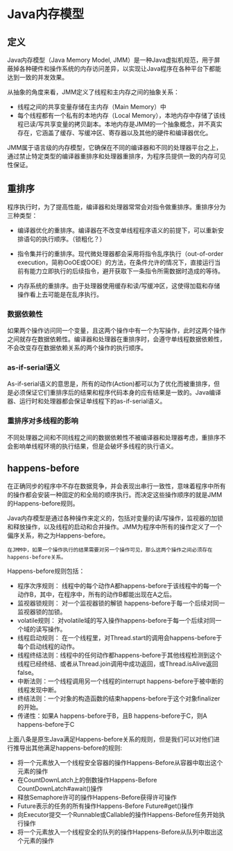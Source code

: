 # Java内存模型

## 定义

Java内存模型（Java Memory Model, JMM）是一种Java虚拟机规范，用于屏蔽掉各种硬件和操作系统的内存访问差异，以实现让Java程序在各种平台下都能达到一致的并发效果。

从抽象的角度来看，JMM定义了线程和主内存之间的抽象关系：

+ 线程之间的共享变量存储在主内存（Main Memory）中
+ 每个线程都有一个私有的本地内存（Local Memory），本地内存中存储了该线程已读/写共享变量的拷贝副本。本地内存是JMM的一个抽象概念，并不真实存在，它涵盖了缓存、写缓冲区、寄存器以及其他的硬件和编译器优化。

JMM属于语言级的内存模型，它确保在不同的编译器和不同的处理器平台之上，通过禁止特定类型的编译器重排序和处理器重排序，为程序员提供一致的内存可见性保证。

## 重排序

程序执行时，为了提高性能，编译器和处理器常常会对指令做重排序。重排序分为三种类型：

+ 编译器优化的重排序。编译器在不改变单线程程序语义的前提下，可以重新安排语句的执行顺序。（锁粗化？）

+ 指令集并行的重排序。现代微处理器都会采用将指令乱序执行（out-of-order execution，简称OoOE或OOE）的方法，在条件允许的情况下，直接运行当前有能力立即执行的后续指令，避开获取下一条指令所需数据时造成的等待。

+ 内存系统的重排序。由于处理器使用缓存和读/写缓冲区，这使得加载和存储操作看上去可能是在乱序执行。

### 数据依赖性

如果两个操作访问同一个变量，且这两个操作中有一个为写操作，此时这两个操作之间就存在数据依赖性。编译器和处理器在重排序时，会遵守单线程数据依赖性，不会改变存在数据依赖关系的两个操作的执行顺序。

### as-if-serial语义

As-if-serial语义的意思是，所有的动作(Action)都可以为了优化而被重排序，但是必须保证它们重排序后的结果和程序代码本身的应有结果是一致的。Java编译器、运行时和处理器都会保证单线程下的as-if-serial语义。

### 重排序对多线程的影响

不同处理器之间和不同线程之间的数据依赖性不被编译器和处理器考虑，重排序不会影响单线程环境的执行结果，但是会破坏多线程的执行语义。

## happens-before

在正确同步的程序中不存在数据竞争，并会表现出串行一致性，意味着程序中所有的操作都会安装一种固定的和全局的顺序执行。而决定这些操作顺序的就是JMM的Happens-before规则。

Java内存模型是通过各种操作来定义的，包括对变量的读/写操作，监视器的加锁和释放操作，以及线程的启动和合并操作。JMM为程序中所有的操作定义了一个偏序关系，称之为Happens-before。

>
    在JMM中，如果一个操作执行的结果需要对另一个操作可见，那么这两个操作之间必须存在happens-before关系。

Happens-before规则包括：

+ 程序次序规则： 线程中的每个动作A都happens-before于该线程中的每一个动作B，其中，在程序中，所有的动作B都能出现在A之后。
+ 监视器锁规则： 对一个监视器锁的解锁 happens-before于每一个后续对同一监视器锁的加锁。
+ volatile规则： 对volatile域的写入操作happens-before于每一个后续对同一个域的读写操作。
+ 线程启动规则： 在一个线程里，对Thread.start的调用会happens-before于每个启动线程的动作。
+ 线程终结法则：线程中的任何动作都happens-before于其他线程检测到这个线程已经终结、或者从Thread.join调用中成功返回，或Thread.isAlive返回false。
+ 中断法则：一个线程调用另一个线程的interrupt happens-before于被中断的线程发现中断。
+ 终结法则：一个对象的构造函数的结束happens-before于这个对象finalizer的开始。
+ 传递性：如果A happens-before于B，且B happens-before于C，则A happens-before于C

上面八条是原生Java满足Happens-before关系的规则，但是我们可以对他们进行推导出其他满足happens-before的规则:

+ 将一个元素放入一个线程安全容器的操作Happens-Before从容器中取出这个元素的操作
+ 在CountDownLatch上的倒数操作Happens-Before CountDownLatch#await()操作
+ 释放Semaphore许可的操作Happens-Before获得许可操作
+ Future表示的任务的所有操作Happens-Before Future#get()操作
+ 向Executor提交一个Runnable或Callable的操作Happens-Before任务开始执行操作
+ 将一个元素放入一个线程安全的队列的操作Happens-Before从队列中取出这个元素的操作
